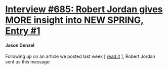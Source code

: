 # [Interview #685: Robert Jordan gives MORE insight into NEW SPRING, Entry #1](https://www.theoryland.com/intvmain.php?i=685#1)

#### Jason Denzel

Following up on an article we posted last week [
[read it](http://web.archive.org/web/20030605130247/http://www.dragonmount.com/News/news-2003-05.aspx#05-28-03_01)
], Robert Jordan sent us this message:

